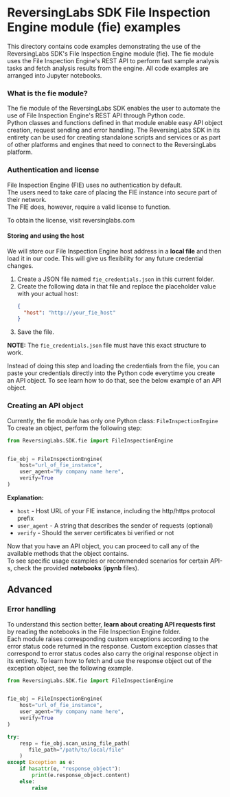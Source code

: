 # ReversingLabs SDK File Inspection Engine module (fie) examples

This directory contains code examples demonstrating the use of the ReversingLabs SDK's File Inspection Engine module (fie). 
The fie module uses the File Inspection Engine's REST API to perform fast sample analysis tasks and fetch analysis results from the engine.
All code examples are arranged into Jupyter notebooks.

### What is the fie module?
The fie module of the ReversingLabs SDK enables the user to automate the use of File Inspection Engine's REST API through Python code.  
Python classes and functions defined in that module enable easy API object creation, request sending and error handling.
The ReversingLabs SDK in its entirety can be used for creating standalone scripts and services or as part of other platforms and engines that need to connect to the ReversingLabs platform.

### Authentication and license
File Inspection Engine (FIE) uses no authentication by default.  
The users need to take care of placing the FIE instance into secure part of their network.  
The FIE does, however, require a valid license to function.

To obtain the license, visit reversinglabs.com

#### Storing and using the host
We will store our File Inspection Engine host address in a **local file** and then load it in our code. This will give us flexibility for any future credential changes.

1. Create a JSON file named `fie_credentials.json` in this current folder.
2. Create the following data in that file and replace the placeholder value with your actual host:
    ```json
    {
      "host": "http://your_fie_host"
    }
    ```
3. Save the file.

**NOTE:** The `fie_credentials.json` file must have this exact structure to work.

Instead of doing this step and loading the credentials from the file, 
you can paste your credentials directly into the Python code everytime you create an API object.
To see learn how to do that, see the below example of an API object.


### Creating an API object 
Currently, the fie module has only one Python class: `FileInspectionEngine` 
To create an object, perform the following step:  

```python
from ReversingLabs.SDK.fie import FileInspectionEngine


fie_obj = FileInspectionEngine(
    host="url_of_fie_instance",
    user_agent="My company name here",
    verify=True
)
```

**Explanation:**
- `host` - Host URL of your FIE instance, including the http/https protocol prefix
- `user_agent` - A string that describes the sender of requests (optional)
- `verify` - Should the server certificates bi verified or not

Now that you have an API object, you can proceed to call any of the available methods that the object contains.  
To see specific usage examples or recommended scenarios for certain API-s, check the provided **notebooks**
(**ipynb** files).


## Advanced
### Error handling
To understand this section better, **learn about creating API requests first** by reading the notebooks in the File Inspection Engine folder.  
Each module raises corresponding custom exceptions according to the error status code returned in the response. 
Custom exception classes that correspond to error status codes also carry the original response object in its entirety. 
To learn how to fetch and use the response object out of the exception object, see the following example.

```python
from ReversingLabs.SDK.fie import FileInspectionEngine


fie_obj = FileInspectionEngine(
    host="url_of_fie_instance",
    user_agent="My company name here",
    verify=True
)

try:
    resp = fie_obj.scan_using_file_path(
       file_path="/path/to/local/file"
    )
except Exception as e:
    if hasattr(e, "response_object"):
        print(e.response_object.content)
    else:
        raise 
```